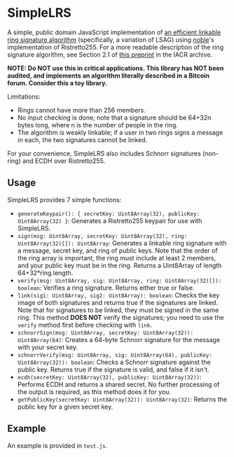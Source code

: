 # SimpleLRS
A simple, public domain JavaScript implementation of [an efficient linkable ring signature algorithm](https://bitcointalk.org/index.php?topic=972541.msg10619684#msg10619684) (specifically, a variation of LSAG) using [noble](https://github.com/paulmillr/noble-curves)'s implementation of Ristretto255. For a more readable description of the ring signature algorithm, see Section 2.1 of [this preprint](https://eprint.iacr.org/2015/1098.pdf) in the IACR archive.

**NOTE: Do NOT use this in critical applications. This library has NOT been audited, and implements an algorithm literally described in a Bitcoin forum. Consider this a toy library.**

Limitations:
* Rings cannot have more than 256 members.
* No input checking is done; note that a signature should be 64+32n bytes long, where n is the number of people in the ring.
* The algorithm is weakly linkable; if a user in two rings signs a message in each, the two signatures cannot be linked.

For your convenience, SimpleLRS also includes Schnorr signatures (non-ring) and ECDH over Ristretto255.

## Usage
SimpleLRS provides 7 simple functions:
- `generateKeypair(): { secretKey: Uint8Array(32), publicKey: Uint8Array(32) }`: Generates a Ristretto255 keypair for use with SimpleLRS.
- `sign(msg: Uint8Array, secretKey: Uint8Array(32), ring: Uint8Array(32)[]): Uint8Array`: Generates a linkable ring signature with a message, secret key, and ring of public keys. Note that the order of the ring array is important, the ring must include at least 2 members, and your public key must be in the ring. Returns a Uint8Array of length 64+32*ring.length.
- `verify(msg: Uint8Array, sig: Uint8Array, ring: Uint8Array(32)[]): boolean`: Verifies a ring signature. Returns either true or false.
- `link(sig1: Uint8Array, sig2: Uint8Array): boolean`: Checks the key image of both signatures and returns true if the signatures are linked. Note that for signatures to be linked, they must be signed in the same ring. This method **DOES NOT** verify the signatures; you need to use the `verify` method first before checking with `link`.
- `schnorrSign(msg: Uint8Array, secretKey: Uint8Array(32)): Uint8Array(64)`: Creates a 64-byte Schnorr signature for the message with your secret key.
- `schnorrVerify(msg: Uint8Array, sig: Uint8Array(64), publicKey: Uint8Array(32)): boolean`: Checks a Schnorr signature against the public key. Returns true if the signature is valid, and false if it isn't.
- `ecdh(secretKey: Uint8Array(32), publicKey: Uint8Array(32))`: Performs ECDH and returns a shared secret. No further processing of the output is required, as this method does it for you.
- `getPublicKey(secretKey: Uint8Array(32)): Uint8Array(32)`: Returns the public key for a given secret key.

## Example
An example is provided in `test.js`.
